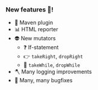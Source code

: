 ### New features 🎉!

- 🔌 Maven plugin
- 📊 HTML reporter
- 👽 New mutators
  - ❓ If-statement
  - 👉 `takeRight`, `dropRight`
  - 🔁 `takeWhile`, `dropWhile`
- 🪓 Many logging improvements
- 🐛 Many, many bugfixes

<!-- .element class="no-list" -->
